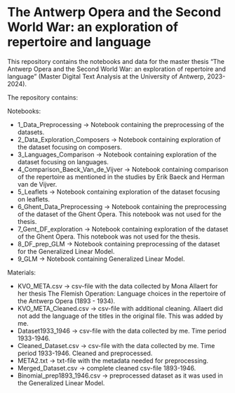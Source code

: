 # The Antwerp Opera and the Second World War: an exploration of repertoire and language
This repository contains the notebooks and data for the master thesis “The Antwerp Opera and the Second World War: an exploration of repertoire and language” (Master Digital Text Analysis at the University of Antwerp, 2023-2024).

The repository contains:

Notebooks:

- 1_Data_Preprocessing → Notebook containing the preprocessing of the datasets.
- 2_Data_Exploration_Composers → Notebook containing exploration of the dataset focusing on composers.
- 3_Languages_Comparison → Notebook containing exploration of the dataset focusing on languages.
- 4_Comparison_Baeck_Van_de_Vijver → Notebook containing comparison of the repertoire as mentioned in the studies by Erik Baeck and Herman van de Vijver.
- 5_Leaflets → Notebook containing exploration of the dataset focusing on leaflets.
- 6_Ghent_Data_Preprocessing → Notebook containing the preprocessing of the dataset of the Ghent Opera. This notebook was not used for the thesis. 
- 7_Gent_DF_exploration → Notebook containing exploration of the dataset of the Ghent Opera. This notebook was not used for the thesis.
- 8_DF_prep_GLM → Notebook containing preprocessing of the dataset for the Generalized Linear Model.
- 9_GLM → Notebook containing Generalized Linear Model.


Materials:

- KVO_META.csv → csv-file with the data collected by Mona Allaert for her thesis The Flemish Operation: Language choices in the repertoire of the Antwerp Opera (1893 - 1934).
- KVO_META_Cleaned.csv → csv-file with additional cleaning. Allaert did not add the language of the titles in the original file. This was added by me.
- Dataset1933_1946 → csv-file with the data collected by me. Time period 1933-1946.
- Cleaned_Dataset.csv → csv-file with the data collected by me. Time period 1933-1946. Cleaned and preprocessed.
- META2.txt → txt-file with the metadata needed for preprocessing.
- Merged_Dataset.csv → complete cleaned csv-file 1893-1946.
- Binomial_prep1893_1946.csv → preprocessed dataset as it was used in the Generalized Linear Model.
